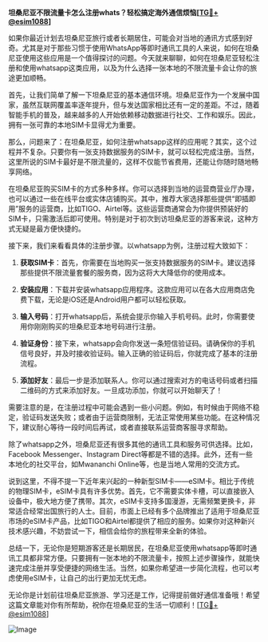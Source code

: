 **坦桑尼亚不限流量卡怎么注册whats？轻松搞定海外通信烦恼[[TG💪+ @esim1088](https://t.me/s/esim1088)]**

如果你最近计划去坦桑尼亚旅行或者长期居住，可能会对当地的通讯方式感到好奇。尤其是对于那些习惯于使用WhatsApp等即时通讯工具的人来说，如何在坦桑尼亚使用这些应用是一个值得探讨的问题。今天就来聊聊，如何在坦桑尼亚轻松注册和使用whatsapp这类应用，以及为什么选择一张本地的不限流量卡会让你的旅途更加顺畅。

首先，让我们简单了解一下坦桑尼亚的基本通信环境。坦桑尼亚作为一个发展中国家，虽然互联网覆盖率逐年提升，但与发达国家相比还有一定的差距。不过，随着智能手机的普及，越来越多的人开始依赖移动数据进行社交、工作和娱乐。因此，拥有一张可靠的本地SIM卡显得尤为重要。

那么，问题来了：在坦桑尼亚，如何注册whatsapp这样的应用呢？其实，这个过程并不复杂。只要你有一张支持数据服务的SIM卡，就可以轻松完成注册。当然，这里所说的SIM卡最好是不限流量的，这样不仅能节省费用，还能让你随时随地畅享网络。

在坦桑尼亚购买SIM卡的方式多种多样。你可以选择到当地的运营商营业厅办理，也可以通过一些在线平台或实体店铺购买。其中，推荐大家选择那些提供“即插即用”服务的运营商，比如TIGO、Airtel等。这些运营商通常会为你提供预装好的SIM卡，只需激活后即可使用。特别是对于初次到访坦桑尼亚的游客来说，这种方式无疑是最方便快捷的。

接下来，我们来看看具体的注册步骤。以whatsapp为例，注册过程大致如下：

1. **获取SIM卡**：首先，你需要在当地购买一张支持数据服务的SIM卡。建议选择那些提供不限流量套餐的服务商，因为这将大大降低你的使用成本。
   
2. **安装应用**：下载并安装whatsapp应用程序。这款应用可以在各大应用商店免费下载，无论是iOS还是Android用户都可以轻松获取。

3. **输入号码**：打开whatsapp后，系统会提示你输入手机号码。此时，你需要使用你刚刚购买的坦桑尼亚本地号码进行注册。

4. **验证身份**：接下来，whatsapp会向你发送一条短信验证码。请确保你的手机信号良好，并及时接收验证码。输入正确的验证码后，你就完成了基本的注册流程。

5. **添加好友**：最后一步是添加联系人。你可以通过搜索对方的电话号码或者扫描二维码的方式来添加好友。一旦成功添加，你就可以开始聊天了！

需要注意的是，在注册过程中可能会遇到一些小问题。例如，有时候由于网络不稳定，验证码发送失败；或者由于运营商限制，无法正常使用某些功能。在这种情况下，建议耐心等待一段时间后再试，或者直接联系运营商客服寻求帮助。

除了whatsapp之外，坦桑尼亚还有很多其他的通讯工具和服务可供选择。比如，Facebook Messenger、Instagram Direct等都是不错的选择。此外，还有一些本地化的社交平台，如Mwananchi Online等，也是当地人常用的交流方式。

说到这里，不得不提一下近年来兴起的一种新型SIM卡——eSIM卡。相比于传统的物理SIM卡，eSIM卡具有许多优势。首先，它不需要实体卡槽，可以直接嵌入设备中，极大地方便了携带。其次，eSIM卡支持多国漫游，无需频繁更换卡，非常适合经常出国旅行的人士。目前，市面上已经有多个品牌推出了适用于坦桑尼亚市场的eSIM卡产品，比如TIGO和Airtel都提供了相应的服务。如果你对这种新兴技术感兴趣，不妨尝试一下，相信会给你的旅程带来全新的体验。

总结一下，无论你是短期游客还是长期居民，在坦桑尼亚使用whatsapp等即时通讯工具都非常方便。只要拥有一张本地的不限流量卡，按照上述步骤操作，就能快速完成注册并享受便捷的网络生活。当然，如果你希望进一步简化流程，也可以考虑使用eSIM卡，让自己的出行更加无忧无虑。

无论你是计划前往坦桑尼亚旅游、学习还是工作，记得提前做好通信准备哦！希望这篇文章能对你有所帮助，祝你在坦桑尼亚的生活一切顺利！[[TG💪+ @esim1088](https://t.me/s/esim1088)] 

![Image](https://i.postimg.cc/4NQfJmqS/Snipaste-2025-05-13-00-14-12.png)